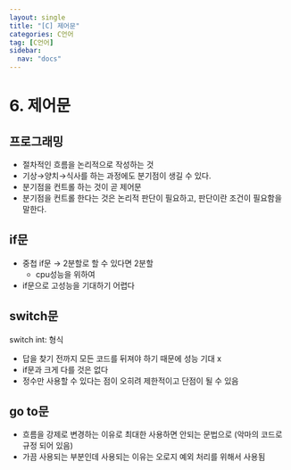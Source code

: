 ```yaml
---
layout: single
title: "[C] 제어문"
categories: C언어
tag: [C언어]
sidebar:
  nav: "docs"
---
```


# 6. 제어문

## 프로그래밍

- 절차적인 흐름을 논리적으로 작성하는 것
- 기상→양치→식사를 하는 과정에도 분기점이 생길 수 있다.
- 분기점을 컨트롤 하는 것이 곧 제어문
- 분기점을 컨트롤 한다는 것은 논리적 판단이 필요하고, 판단이란 조건이 필요함을 말한다.

## if문

- 중첩 if문 → 2분할로 할 수 있다면 2분할
    - cpu성능을 위하여
- if문으로 고성능을 기대하기 어렵다

## switch문

switch int: 형식

- 답을 찾기 전까지 모든 코드를 뒤져야 하기 때문에 성능 기대 x
- if문과 크게 다를 것은 없다
- 정수만 사용할 수 있다는 점이 오히려 제한적이고 단점이 될 수 있음

## go to문

- 흐름을 강제로 변경하는 이유로 최대한 사용하면 안되는 문법으로 (악마의 코드로 규정 되어 있음)
- 가끔 사용되는 부분인데 사용되는 이유는 오로지 예외 처리를 위해서 사용됨